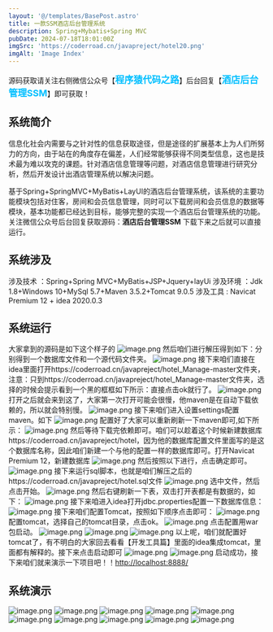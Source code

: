 ```yaml
---
layout: '@/templates/BasePost.astro'
title: 一款SSM酒店后台管理系统
description: Spring+Mybatis+Spring MVC
pubDate: 2024-07-18T18:01:00Z
imgSrc: 'https://coderroad.cn/javapreject/hotel20.png'
imgAlt: 'Image Index'
---
```


<meta name="referrer" content="no-referrer" />


源码获取请关注右侧微信公众号【<span style="font-weight: bold;text-align:left;font-size: 18px;color:#00bfff">程序猿代码之路</span>】后台回复【<span style="font-weight: bold;text-align:left;font-size: 18px;color:#00bfff">酒店后台管理SSM</span>】即可获取！


## 系统简介
信息化社会内需要与之针对性的信息获取途径，但是途径的扩展基本上为人们所努力的方向，由于站在的角度存在偏差，人们经常能够获得不同类型信息，这也是技术最为难以攻克的课题。针对酒店信息管理等问题，对酒店信息管理进行研究分析，然后开发设计出酒店管理系统以解决问题。

基于Spring+SpringMVC+MyBatis+LayUI的酒店后台管理系统，该系统的主要功能模块包括对住客，房间和会员信息管理，同时可以下载房间和会员信息的数据等模块，基本功能都已经达到目标，能够完整的实现一个酒店后台管理系统的功能。关注微信公众号后台回复获取源码：**酒店后台管理SSM**   下载下来之后就可以直接运行。
## 系统涉及

涉及技术 ：Spring+Spring MVC+MyBatis+JSP+Jquery+layUi
涉及环境 ：Jdk 1.8+Windows 10+MySql 5.7+Maven 3.5.2+Tomcat 9.0.5
涉及工具 : Navicat Premium 12 + idea 2020.0.3

## 系统运行
大家拿到的源码是如下这个样子的
![image.png](https://coderroad.cn/javapreject/hotel1.png)
然后咱们进行解压得到如下：分别得到一个数据库文件和一个源代码文件夹。
![image.png](https://coderroad.cn/javapreject/hotel2.png)
接下来咱们直接在idea里面打开https://coderroad.cn/javapreject/hotel_Manage-master文件夹，注意：只到https://coderroad.cn/javapreject/hotel_Manage-master文件夹，选择的时候会提示看到一个黑的框框如下所示：直接点击ok就行了。
![image.png](https://coderroad.cn/javapreject/hotel3.png)
打开之后就会来到这了，大家第一次打开可能会很慢，他maven是在自动下载依赖的，所以就会特别慢。
![image.png](https://coderroad.cn/javapreject/hotel4.png)
接下来咱们进入设置settings配置maven。如下
![image.png](https://coderroad.cn/javapreject/hotel5.png)
配置好了大家可以重新刷新一下maven即可,如下所示：
![image.png](https://coderroad.cn/javapreject/hotel6.png)
然后等待下载完依赖即可。咱们可以趁着这个时候新建数据库https://coderroad.cn/javapreject/hotel，因为他的数据库配置文件里面写的是这个数据库名称，因此咱们新建一个与他的配置一样的数据库即可。打开Navicat Premium 12，新建数据库
![image.png](https://coderroad.cn/javapreject/hotel7.png)
然后按照以下进行，点击确定即可。
![image.png](https://coderroad.cn/javapreject/hotel8.png)
接下来运行sql脚本，也就是咱们解压之后的https://coderroad.cn/javapreject/hotel.sql文件
![image.png](https://coderroad.cn/javapreject/hotel9.png)
选中文件，然后点击开始。
![image.png](https://coderroad.cn/javapreject/hotel10.png)
然后右键刷新一下表，双击打开表都是有数据的，如下：
![image.png](https://coderroad.cn/javapreject/hotel11.png)
接下来咱进入idea打开jdbc.properties配置一下数据库信息：
![image.png](https://coderroad.cn/javapreject/hotel12.png)
接下来咱们配置Tomcat，按照如下顺序点击即可：
![image.png](https://coderroad.cn/javapreject/hotel13.png)
配置tomcat，选择自己的tomcat目录，点击ok。
![image.png](https://coderroad.cn/javapreject/hotel14.png)
点击配置用war包启动。
![image.png](https://coderroad.cn/javapreject/hotel15.png)
![image.png](https://coderroad.cn/javapreject/hotel16.png)
![image.png](https://coderroad.cn/javapreject/hotel17.png)
以上呢，咱们就配置好tomcat了，有不明白的大家回去看看【开发工具篇】里面的idea集成tomcat，里面都有解释的。接下来点击启动即可
![image.png](https://coderroad.cn/javapreject/hotel18.png)
![image.png](https://coderroad.cn/javapreject/hotel19.png)
启动成功，接下来咱们就来演示一下项目吧！！[http://localhost:8888/](http://localhost:8888/)
## 系统演示
![image.png](https://coderroad.cn/javapreject/hotel20.png)
![image.png](https://coderroad.cn/javapreject/hotel21.png)
![image.png](https://coderroad.cn/javapreject/hotel22.png)
![image.png](https://coderroad.cn/javapreject/hotel23.png)
![image.png](https://coderroad.cn/javapreject/hotel24.png)
![image.png](https://coderroad.cn/javapreject/hotel25.png)
![image.png](https://coderroad.cn/javapreject/hotel26.png)
![image.png](https://coderroad.cn/javapreject/hotel27.png)
![image.png](https://coderroad.cn/javapreject/hotel28.png)
![image.png](https://coderroad.cn/javapreject/hotel29.png)
